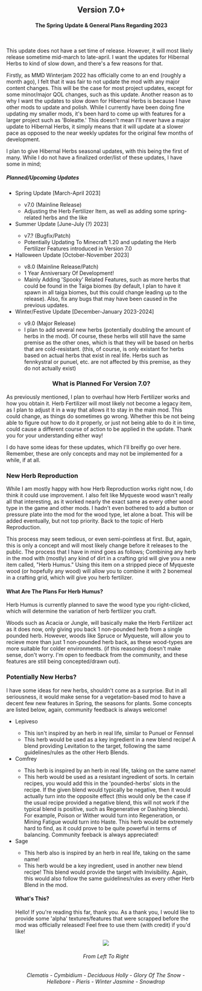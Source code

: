 <div align="center">
  
  <h2> Version 7.0+ </h2>
  <h4> The Spring Update & General Plans Regarding 2023 </h4>
  
  <br>
  
</div>

<p>
  This update does not have a set time of release. However, it will most likely release sometime mid-march to late-april. I want the updates for Hibernal Herbs to kind of slow down, and there's a few reasons for that.
</p>
<p>
  Firstly, as MMD Winterjam 2022 has officially come to an end (roughly a month ago), I felt that it was fair to not update the mod with any major content changes. This will be the case for most project updates, except for some minor/major QOL changes, such as this update. Another reason as to why I want the updates to slow down for Hibernal Herbs is because I have other mods to update and polish. While I currently have been doing fine updating my smaller mods, it's been hard to come up with features for a larger project such as 'Boleatte.' This doesn't mean I'll never have a major update to Hibernal Herbs, it simply means that it will update at a slower pace as opposed to the near weekly updates for the original few months of development.
</p>
<p>
  I plan to give Hibernal Herbs seasonal updates, with this being the first of many. While I do not have a finalized order/list of these updates, I have some in mind;
  
  <h5> Planned/Upcoming Updates </h5>
  
<ul>
  <li> Spring Update [March-April 2023] </li>
  <ul>
    <li> v7.0 (Mainline Release) </li>
    <li> Adjusting the Herb Fertilizer Item, as well as adding some spring-related herbs and the like </li>
  </ul>
  <li> Summer Update [June-July (?) 2023] </li>
  <ul>
    <li> v7.? (Bugfix/Patch) </li>
    <li> Potentially Updating To Minecraft 1.20 and updating the Herb Fertilizer Features introduced in Version 7.0 </li>
  </ul>
  <li> Halloween Update [October-November 2023] </li>
  <ul>
    <li> v8.0 (Mainline Release/Patch) </li>
    <li> 1 Year Anniversary Of Development! </li>
    <li> Mainly Adding 'Spooky' Related Features, such as more herbs that could be found in the Taiga biomes (by default, I plan to have it spawn in all taiga biomes, but this could change leading up to the release). Also, fix any bugs that may have been caused in the previous updates. </li>
  </ul>
  <li> Winter/Festive Update [December-January 2023-2024] </li>
  <ul>
    <li> v9.0 (Major Release) </li>
    <li> I plan to add several new herbs (potentially doubling the amount of herbs in the mod). Of course, these herbs will still have the same premise as the other ones, which is that they will be based on herbs that are cold-resistant. (this, of course, is only existant for herbs based on actual herbs that exist in real life. Herbs such as fennkystral or punuel, etc. are not affected by this premise, as they do not actually exist) </li>
  </ul>
</ul>
</p>

<div align="center">

  <h3> What is Planned For Version 7.0? </h3>
  
</div>

<p>
  As previously mentioned, I plan to overhaul how Herb Fertilizer works and how you obtain it. Herb Fertilizer will most likely not become a legacy item, as I plan to adjust it in a way that allows it to stay in the main mod. This could change, as things do sometimes go wrong. Whether this be not being able to figure out how to do it properly, or just not being able to do it in time, could cause a different course of action to be applied in the update. Thank you for your understanding either way!
</p>
<p>
  I do have some ideas for these updates, which I'll breifly go over here. Remember, these are only concepts and may not be implemented for a while, if at all.
</p>

<h3> New Herb Reproduction </h3>

<p>
  While I am mostly happy with how Herb Reproduction works right now, I do think it could use improvement. I also felt like Myqueste wood wasn't really all that interesting, as it worked nearly the exact same as every other wood type in the game and other mods. I hadn't even bothered to add a button or pressure plate into the mod for the wood type, let alone a boat. This will be added eventually, but not top priority. Back to the topic of Herb Reproduction.
</p>
<p>
  This process may seem tedious, or even semi-pointless at first. But, again, this is only a concept and will most likely change before it releases to the public. The process that I have in mind goes as follows; Combining any herb in the mod with (mostly) any kind of dirt in a crafting grid will give you a new item called, "Herb Humus." Using this item on a stripped piece of Myqueste wood (or hopefully any wood) will allow you to combine it with 2 bonemeal in a crafting grid, which will give you herb fertilizer.
</p>

<h4> What Are The Plans For Herb Humus? </h4>

<p>
  Herb Humus is currently planned to save the wood type you right-clicked, which will determine the variation of herb fertliizer you craft.
</p>
<p>
  Woods such as Acacia or Jungle, will basically make the Herb Fertilizer act as it does now, only giving you back 1 non-pounded herb from a single pounded herb. However, woods like Spruce or Myqueste, will allow you to recieve more than just 1 non-pounded herb back, as these wood-types are more suitable for colder environments. (if this reasoning doesn't make sense, don't worry. I'm open to feedback from the community, and these features are still being concepted/drawn out).
</p>

<h3> Potentially New Herbs? </h3>

<p>
  I have some ideas for new herbs, shouldn't come as a surprise. But in all seriousness, it would make sense for a vegetation-based mod to have a decent few new features in Spring, the seasons for plants. Some concepts are listed below, again, community feedback is always welcome!
<ul>
  <li> Lepiveso </li>
  <ul>
    <li> This isn't inspired by an herb in real life, similar to Punuel or Fennsel </li>
    <li> This herb would be used as a key ingredient in a new blend recipe! A blend providing Levitation to the target, following the same guidelines/rules as the other Herb Blends. </li>
  </ul>
  <li> Comfrey </li>
  <ul>
    <li> This herb is inspired by an herb in real life, taking on the same name! </li>
    <li> This herb would be used as a resistant ingredient of sorts. In certain recipes, you would add this in the 'pounded-herbs' slots in the recipe. If the given blend would typically be negative, then it would actually turn into the opposite effect (this would only be the case if the usual recipe provided a negative blend, this will not work if the typical blend is positive, such as Regenerative or Dashing blends). For example, Poison or Wither would turn into Regeneration, or Mining Fatigue would turn into Haste. This herb would be extremely hard to find, as it could prove to be quite powerful in terms of balancing. Community feeback is always appreciated! </li>
  </ul>
  <li> Sage </li>
  <ul>
    <li> This herb also is inspired by an herb in real life, taking on the same name! </li>
    <li> This herb would be a key ingredient, used in another new blend recipe! This blend would provide the target with Invisibility. Again, this would also follow the same guidelines/rules as every other Herb Blend in the mod. </li>
  </ul>
  </p>
  
  <h4> What's This? </h4>
  
  <p> Hello! If you're reading this far, thank you. As a thank you, I would like to provide some 'alpha' textures/features that were scrapped before the mod was officially released! Feel free to use them (with credit) if you'd like! </p>
  <div align="center">
  
  <img src="https://i.imgur.com/DNSI2eZ.png">
  
  <h6> From Left To Right </h6>
  <h6> Clematis - Cymbidium - Deciduous Holly - Glory Of The Snow - Hellebore - Pieris - Winter Jasmine - Snowdrop </6>
